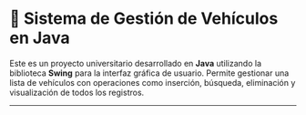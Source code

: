 # 🚗 Sistema de Gestión de Vehículos en Java

Este es un proyecto universitario desarrollado en **Java** utilizando la biblioteca **Swing** para la interfaz gráfica de usuario. Permite gestionar una lista de vehículos con operaciones como inserción, búsqueda, eliminación y visualización de todos los registros.

---
